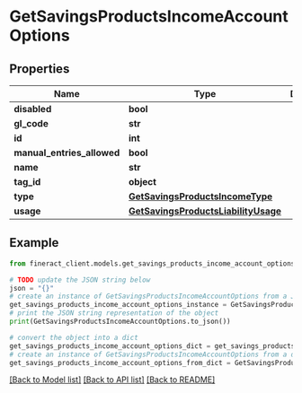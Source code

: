 # GetSavingsProductsIncomeAccountOptions


## Properties

Name | Type | Description | Notes
------------ | ------------- | ------------- | -------------
**disabled** | **bool** |  | [optional] 
**gl_code** | **str** |  | [optional] 
**id** | **int** |  | [optional] 
**manual_entries_allowed** | **bool** |  | [optional] 
**name** | **str** |  | [optional] 
**tag_id** | **object** |  | [optional] 
**type** | [**GetSavingsProductsIncomeType**](GetSavingsProductsIncomeType.md) |  | [optional] 
**usage** | [**GetSavingsProductsLiabilityUsage**](GetSavingsProductsLiabilityUsage.md) |  | [optional] 

## Example

```python
from fineract_client.models.get_savings_products_income_account_options import GetSavingsProductsIncomeAccountOptions

# TODO update the JSON string below
json = "{}"
# create an instance of GetSavingsProductsIncomeAccountOptions from a JSON string
get_savings_products_income_account_options_instance = GetSavingsProductsIncomeAccountOptions.from_json(json)
# print the JSON string representation of the object
print(GetSavingsProductsIncomeAccountOptions.to_json())

# convert the object into a dict
get_savings_products_income_account_options_dict = get_savings_products_income_account_options_instance.to_dict()
# create an instance of GetSavingsProductsIncomeAccountOptions from a dict
get_savings_products_income_account_options_from_dict = GetSavingsProductsIncomeAccountOptions.from_dict(get_savings_products_income_account_options_dict)
```
[[Back to Model list]](../README.md#documentation-for-models) [[Back to API list]](../README.md#documentation-for-api-endpoints) [[Back to README]](../README.md)


